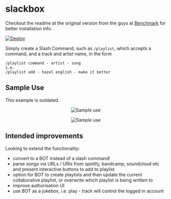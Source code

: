# slackbox
Checkout the readme at the original version from the guys at [Benchmark](https://github.com/benchmarkstudios/slackbox) for better installation info.

[![Deploy](https://www.herokucdn.com/deploy/button.png)](https://heroku.com/deploy)

Simply create a Slash Command, such as `/playlist`, which accepts a command, and a track and artist name, in the form
    
    /playlist command - artist - song
    i.e.
    /playlist add - hazel english - make it better

## Sample Use
This example is outdated.
 <p align="center">
  <img src="https://puu.sh/vRwG3/8a90c476c6.png" alt="Sample use"/>
</p>
<p align="center">
  <img src="https://puu.sh/vRwHp/fb5d7ec957.png" alt="Sample use"/>
</p>


## Intended improvements
Looking to extend the functionality:
 - convert to a BOT instead of a slash command!
 - parse songs via URLs / URIs from spotify, bandcamp, soundcloud etc and present interactive buttons to add to playlist
 - option for BOT to create playlists and then update the current collaborative playlist, or overwrite which playlist is being written to
 - improve authorisation UI
 - use BOT as a jukebox, i.e. play - track will control the logged in account
 
